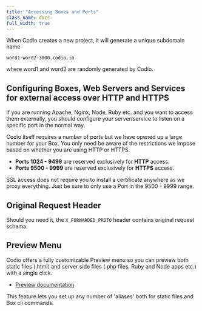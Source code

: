 ```yaml
---
title: "Accessing Boxes and Ports"
class_name: docs
full_width: true
---
```


When Codio creates a new project, it will generate a unique subdomain name

```
word1-word2-3000.codio.io
```

where word1 and word2 are randomly generated by Codio.




## Configuring Boxes, Web Servers and Services for external access over HTTP and HTTPS
If you are running Apache, Nginx, Node, Ruby etc. and you want to access them externally, you should configure your server/service to listen on a specific port in the normal way.

Codio itself requires a number of ports but we have opened up a large number for your Box. You only need be aware of the restrictions we impose based on whether you are using HTTP or HTTPS.

- **Ports 1024 - 9499** are reserved exclusively for **HTTP** access.
- **Ports 9500 - 9999** are reserved exclusively for **HTTPS** access.

SSL access does not require you to install a certificate anywhere as we proxy everything. Just be sure to only use a Port in the 9500 - 9999 range.


## Original Request Header
Should you need it, the `X_FORWARDED_PROTO` header contains original request schema.


## Preview Menu
Codio offers a fully customizable Preview menu so you can preview both static files (.html) and server side files (.php files, Ruby and Node apps etc.) with a single click.

- [Preview documentation](/docs/ide/features/inline-preview)

This feature lets you set up any number of 'aliases' both for static files and Box cli commands.
